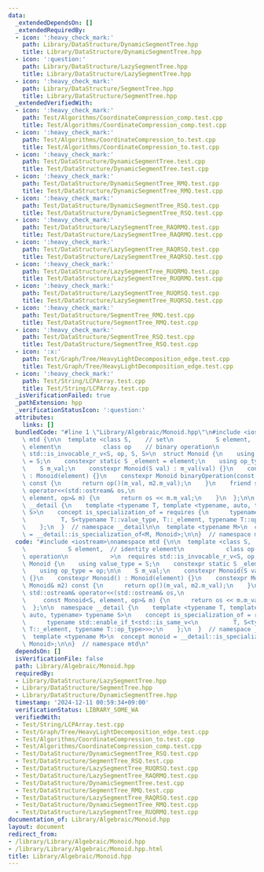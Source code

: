 ```yaml
---
data:
  _extendedDependsOn: []
  _extendedRequiredBy:
  - icon: ':heavy_check_mark:'
    path: Library/DataStructure/DynamicSegmentTree.hpp
    title: Library/DataStructure/DynamicSegmentTree.hpp
  - icon: ':question:'
    path: Library/DataStructure/LazySegmentTree.hpp
    title: Library/DataStructure/LazySegmentTree.hpp
  - icon: ':heavy_check_mark:'
    path: Library/DataStructure/SegmentTree.hpp
    title: Library/DataStructure/SegmentTree.hpp
  _extendedVerifiedWith:
  - icon: ':heavy_check_mark:'
    path: Test/Algorithms/CoordinateCompression_comp.test.cpp
    title: Test/Algorithms/CoordinateCompression_comp.test.cpp
  - icon: ':heavy_check_mark:'
    path: Test/Algorithms/CoordinateCompression_to.test.cpp
    title: Test/Algorithms/CoordinateCompression_to.test.cpp
  - icon: ':heavy_check_mark:'
    path: Test/DataStructure/DynamicSegmentTree.test.cpp
    title: Test/DataStructure/DynamicSegmentTree.test.cpp
  - icon: ':heavy_check_mark:'
    path: Test/DataStructure/DynamicSegmentTree_RMQ.test.cpp
    title: Test/DataStructure/DynamicSegmentTree_RMQ.test.cpp
  - icon: ':heavy_check_mark:'
    path: Test/DataStructure/DynamicSegmentTree_RSQ.test.cpp
    title: Test/DataStructure/DynamicSegmentTree_RSQ.test.cpp
  - icon: ':heavy_check_mark:'
    path: Test/DataStructure/LazySegmentTree_RAQRMQ.test.cpp
    title: Test/DataStructure/LazySegmentTree_RAQRMQ.test.cpp
  - icon: ':heavy_check_mark:'
    path: Test/DataStructure/LazySegmentTree_RAQRSQ.test.cpp
    title: Test/DataStructure/LazySegmentTree_RAQRSQ.test.cpp
  - icon: ':heavy_check_mark:'
    path: Test/DataStructure/LazySegmentTree_RUQRMQ.test.cpp
    title: Test/DataStructure/LazySegmentTree_RUQRMQ.test.cpp
  - icon: ':heavy_check_mark:'
    path: Test/DataStructure/LazySegmentTree_RUQRSQ.test.cpp
    title: Test/DataStructure/LazySegmentTree_RUQRSQ.test.cpp
  - icon: ':heavy_check_mark:'
    path: Test/DataStructure/SegmentTree_RMQ.test.cpp
    title: Test/DataStructure/SegmentTree_RMQ.test.cpp
  - icon: ':heavy_check_mark:'
    path: Test/DataStructure/SegmentTree_RSQ.test.cpp
    title: Test/DataStructure/SegmentTree_RSQ.test.cpp
  - icon: ':x:'
    path: Test/Graph/Tree/HeavyLightDecomposition_edge.test.cpp
    title: Test/Graph/Tree/HeavyLightDecomposition_edge.test.cpp
  - icon: ':heavy_check_mark:'
    path: Test/String/LCPArray.test.cpp
    title: Test/String/LCPArray.test.cpp
  _isVerificationFailed: true
  _pathExtension: hpp
  _verificationStatusIcon: ':question:'
  attributes:
    links: []
  bundledCode: "#line 1 \"Library/Algebraic/Monoid.hpp\"\n#include <iostream>\nnamespace\
    \ mtd {\n\n  template <class S,    // set\n            S element,  // identity\
    \ element\n            class op    // binary operation\n            >\n  requires\
    \ std::is_invocable_r_v<S, op, S, S>\n  struct Monoid {\n    using value_type\
    \ = S;\n    constexpr static S _element = element;\n    using op_type = op;\n\n\
    \    S m_val;\n    constexpr Monoid(S val) : m_val(val) {}\n    constexpr Monoid()\
    \ : Monoid(element) {}\n    constexpr Monoid binaryOperation(const Monoid& m2)\
    \ const {\n      return op()(m_val, m2.m_val);\n    }\n    friend std::ostream&\
    \ operator<<(std::ostream& os,\n                                    const Monoid<S,\
    \ element, op>& m) {\n      return os << m.m_val;\n    }\n  };\n\n  namespace\
    \ __detail {\n    template <typename T, template <typename, auto, typename> typename\
    \ S>\n    concept is_specialization_of = requires {\n      typename std::enable_if_t<std::is_same_v<\n\
    \          T, S<typename T::value_type, T::_element, typename T::op_type>>>;\n\
    \    };\n  }  // namespace __detail\n\n  template <typename M>\n  concept monoid\
    \ = __detail::is_specialization_of<M, Monoid>;\n\n}  // namespace mtd\n"
  code: "#include <iostream>\nnamespace mtd {\n\n  template <class S,    // set\n\
    \            S element,  // identity element\n            class op    // binary\
    \ operation\n            >\n  requires std::is_invocable_r_v<S, op, S, S>\n  struct\
    \ Monoid {\n    using value_type = S;\n    constexpr static S _element = element;\n\
    \    using op_type = op;\n\n    S m_val;\n    constexpr Monoid(S val) : m_val(val)\
    \ {}\n    constexpr Monoid() : Monoid(element) {}\n    constexpr Monoid binaryOperation(const\
    \ Monoid& m2) const {\n      return op()(m_val, m2.m_val);\n    }\n    friend\
    \ std::ostream& operator<<(std::ostream& os,\n                               \
    \     const Monoid<S, element, op>& m) {\n      return os << m.m_val;\n    }\n\
    \  };\n\n  namespace __detail {\n    template <typename T, template <typename,\
    \ auto, typename> typename S>\n    concept is_specialization_of = requires {\n\
    \      typename std::enable_if_t<std::is_same_v<\n          T, S<typename T::value_type,\
    \ T::_element, typename T::op_type>>>;\n    };\n  }  // namespace __detail\n\n\
    \  template <typename M>\n  concept monoid = __detail::is_specialization_of<M,\
    \ Monoid>;\n\n}  // namespace mtd\n"
  dependsOn: []
  isVerificationFile: false
  path: Library/Algebraic/Monoid.hpp
  requiredBy:
  - Library/DataStructure/LazySegmentTree.hpp
  - Library/DataStructure/SegmentTree.hpp
  - Library/DataStructure/DynamicSegmentTree.hpp
  timestamp: '2024-12-11 00:59:34+09:00'
  verificationStatus: LIBRARY_SOME_WA
  verifiedWith:
  - Test/String/LCPArray.test.cpp
  - Test/Graph/Tree/HeavyLightDecomposition_edge.test.cpp
  - Test/Algorithms/CoordinateCompression_to.test.cpp
  - Test/Algorithms/CoordinateCompression_comp.test.cpp
  - Test/DataStructure/DynamicSegmentTree_RSQ.test.cpp
  - Test/DataStructure/SegmentTree_RSQ.test.cpp
  - Test/DataStructure/LazySegmentTree_RUQRSQ.test.cpp
  - Test/DataStructure/LazySegmentTree_RAQRMQ.test.cpp
  - Test/DataStructure/DynamicSegmentTree.test.cpp
  - Test/DataStructure/SegmentTree_RMQ.test.cpp
  - Test/DataStructure/LazySegmentTree_RAQRSQ.test.cpp
  - Test/DataStructure/DynamicSegmentTree_RMQ.test.cpp
  - Test/DataStructure/LazySegmentTree_RUQRMQ.test.cpp
documentation_of: Library/Algebraic/Monoid.hpp
layout: document
redirect_from:
- /library/Library/Algebraic/Monoid.hpp
- /library/Library/Algebraic/Monoid.hpp.html
title: Library/Algebraic/Monoid.hpp
---
```

